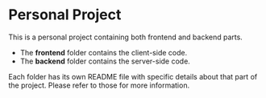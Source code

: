 # Personal Project

This is a personal project containing both frontend and backend parts.

- The **frontend** folder contains the client-side code.
- The **backend** folder contains the server-side code.

Each folder has its own README file with specific details about that part of the project. Please refer to those for more information.